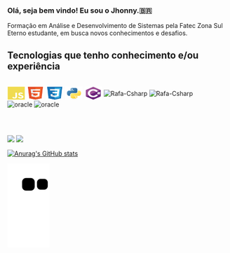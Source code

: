 ### Olá, seja bem vindo! Eu sou o Jhonny.🇧🇷


  Formação em Análise e Desenvolvimento de Sistemas pela Fatec Zona Sul
  Eterno estudante, em busca novos conhecimentos e desafios. 
  
  <h2>Tecnologias que tenho conhecimento e/ou experiência </h2>

  

<!--
<div align="center">
  <a href="https://github.com/DevzsJhonny">
  <img height="180em" src="https://github-readme-stats.vercel.app/api?username=JonatasAS&show_icons=true&theme=dracula&include_all_commits=true&count_private=true"/>
  <img height="180em" src="https://github-readme-stats.vercel.app/api/top-langs/?username=JonatasAS&layout=compact&langs_count=7&theme=dracula"/>
</div> -->
  <div style="display: inline_block"><br>
  <img align="center" alt="Rafa-Js" height="30" width="40" src="https://raw.githubusercontent.com/devicons/devicon/master/icons/javascript/javascript-plain.svg">
  <img align="center" alt="Rafa-HTML" height="30" width="40" src="https://raw.githubusercontent.com/devicons/devicon/master/icons/html5/html5-original.svg">
  <img align="center" alt="Rafa-CSS" height="30" width="40" src="https://raw.githubusercontent.com/devicons/devicon/master/icons/css3/css3-original.svg">
  <img align="center" alt="Rafa-Python" height="30" width="40" src="https://raw.githubusercontent.com/devicons/devicon/master/icons/python/python-original.svg">
  <img align="center" alt="Rafa-Csharp" height="30" width="40" src="https://raw.githubusercontent.com/devicons/devicon/master/icons/csharp/csharp-original.svg">
   <img align="center" alt="Rafa-Csharp" height="30" width="40" src="https://cdn.jsdelivr.net/gh/devicons/devicon/icons/java/java-original.svg">
   <img align="center" alt="Rafa-Csharp" height="30" width="40" src="https://cdn.jsdelivr.net/gh/devicons/devicon/icons/mysql/mysql-original.svg">
 <div>
  <img align="center" alt="oracle" height="30" width="40" src="https://cdn.jsdelivr.net/gh/devicons/devicon/icons/c/c-original.svg">
  <img align="center" alt="oracle" height="30" width="40" src="https://cdn.jsdelivr.net/gh/devicons/devicon/icons/oracle/oracle-original.svg">
 </div>
 
 <br> </br> 
<div>
  <a href="https://www.linkedin.com/in/jonatas-amorim-cref25/" target="_blank"><img src="https://img.shields.io/badge/-LinkedIn-%230077B5?style=for-the-badge&logo=linkedin&logoColor=white" target="_blank"></a>
    <a href = "mailto:jonatas231997@live.com"><img src="https://img.shields.io/badge/Microsoft_Outlook-0078D4?style=for-the-badge&logo=microsoft-outlook&logoColor=white" target="_blank"></a>
  
  [![Anurag's GitHub stats](https://github-readme-stats.vercel.app/api?username=DevzsJhonny)](https://github.com/DevzsJhonny/github-readme-stats)
  
  ![Snake animation](https://github.com/JonatasAS/JonatasAS/blob/output/github-contribution-grid-snake.svg)
  
</div>    
